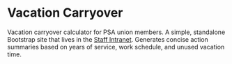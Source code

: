 # Vacation Carryover

Vacation carryover calculator for PSA union members.
A simple, standalone Bootstrap site that lives in the [Staff Intranet](https://staffinfo.bpl.org/sites/carryover/).
Generates concise action summaries based on years of service, work schedule, and unused vacation time.
